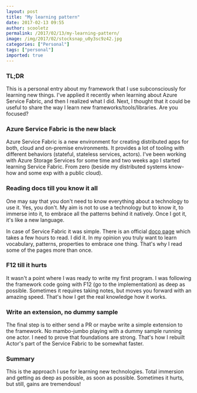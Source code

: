 ```yaml
---
layout: post
title: "My learning pattern"
date: 2017-02-13 09:55
author: scooletz
permalink: /2017/02/13/my-learning-pattern/
image: /img/2017/02/stocksnap_u0y3sc9z42.jpg
categories: ["Personal"]
tags: ["personal"]
imported: true
---
```


### TL;DR

This is a personal entry about my framework that I use subconsciously for learning new things. I've applied it recently when learning about Azure Service Fabric, and then I realized what I did. Next, I thought that it could be useful to share the way I learn new frameworks/tools/libraries. Are you focused?

### Azure Service Fabric is the new black

Azure Service Fabric is a new environment for creating distributed apps for both, cloud and on-premise environments. It provides a lot of tooling with different behaviors (stateful, stateless services, actors). I've been working with Azure Storage Services for some time and two weeks ago I started learning Service Fabric. From zero (beside my distributed systems know-how and some exp with a public cloud).

### Reading docs till you know it all

One may say that you don't need to know everything about a technology to use it. Yes, you don't. My aim is not to use a technology but to know it, to immerse into it, to embrace all the patterns behind it natively. Once I got it, it's like a new language.

In case of Service Fabric it was simple. There is an official [doco page](https://docs.microsoft.com/en-us/azure/service-fabric/) which takes a few hours to read. I did it. In my opinion you truly want to learn vocabulary, patterns, properties to embrace one thing. That's why I read some of the pages more than once.

### F12 till it hurts

It wasn't a point where I was ready to write my first program. I was following the framework code going with F12 (go to the implementation) as deep as possible. Sometimes it requires taking notes, but moves you forward with an amazing speed. That's how I get the real knowledge how it works.

### Write an extension, no dummy sample

The final step is to either send a PR or maybe write a simple extension to the framework. No mambo-jumbo playing with a dummy sample running one actor. I need to prove that foundations are strong. That's how I rebuilt Actor's part of the Service Fabric to be somewhat faster.

### Summary

This is the approach I use for learning new technologies. Total immersion and getting as deep as possible, as soon as possible. Sometimes it hurts, but still, gains are tremendous!
